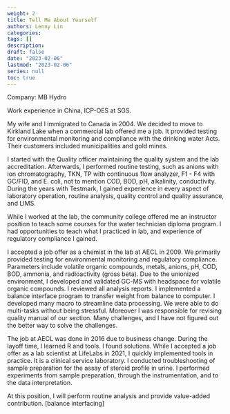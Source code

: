```yaml
---
weight: 2
title: Tell Me About Yourself
authors: Lenny Lin
categories: 
tags: []
description: 
draft: false
date: "2023-02-06"
lastmod: "2023-02-06"
series: null
toc: true
---
```


Company: MB Hydro

Work experience in China, ICP-OES at SGS.

My wife and I immigrated to Canada in 2004.  We decided to move to Kirkland Lake when a commercial lab offered me a job.  It provided testing for environmental monitoring and compliance with the drinking water Acts.  Their customers included municipalities and gold mines.  


I started with the Quality officer maintaining the quality system and the lab accreditation.  Afterwards, I performed routine testing, such as anions with ion chromatography, TKN, TP with continuous flow analyzer, F1 - F4 with GC/FID, and E. coli, not to mention COD, BOD, pH, alkalinity, conductivity.  During the years with Testmark, I gained experience in every aspect of laboratory operation, routine analysis, quality control and quality assurance, and LIMS.


While I worked at the lab, the community college offered me an instructor position to teach some courses for the water technician diploma program.  I had opportunities to teach what I practiced in lab, and experience of regulatory compliance I gained.  


I accepted a job offer as a chemist in the lab at AECL in 2009. We primarily provided testing for environmental monitoring and regulatory compliance.  Parameters include volatile organic compounds, metals, anions, pH, COD, BOD, ammonia, and radioactivity (gross beta).   Due to the unionized environment, I developed and validated GC-MS with headspace for volatile organic compounds. I reviewed all analysis reports. I implemented a balance interface program to transfer weight from balance to computer.  I developed many macro to streamline data processing.  We were able to do multi-tasks without being stressful.  Moreover I was responsible for revising quality manual of our section. Many challenges, and I have not figured out the better way to solve the challenges.


The job at AECL was done in 2016 due to business change.  During the layoff time, I learned R and tools.  I found solutions. While I accepted a job offer as a lab scientist at LifeLabs in 2021, I quickly implemented tools in practice.  It is a clinical service laboratory.  I conducted troubleshooting of sample preparation for the assay of steroid profile in urine.  I performed experiments from sample preparation, through the instrumentation, and to the data interpretation.


At this position, I will perform routine analysis and provide value-added contribution. [balance interfacing]